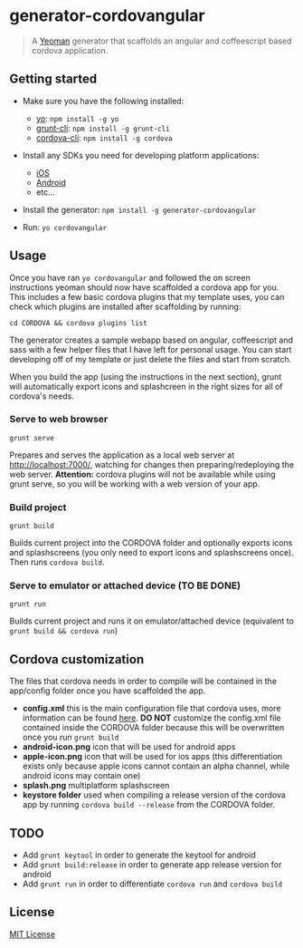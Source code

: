 # generator-cordovangular

> A [Yeoman](http://yeoman.io) generator that scaffolds an angular and coffeescript based cordova application.

## Getting started
- Make sure you have the following installed:
    - [yo](https://github.com/yeoman/yo): `npm install -g yo`
    - [grunt-cli](https://github.com/gruntjs/grunt): `npm install -g grunt-cli`
    - [cordova-cli](https://github.com/apache/cordova-cli): `npm install -g cordova`

- Install any SDKs you need for developing platform applications:
    - [iOS](https://developer.apple.com/xcode/)
    - [Android](http://developer.android.com/sdk/index.html#ExistingIDE)
    - etc...

- Install the generator: `npm install -g generator-cordovangular`
- Run: `yo cordovangular`

## Usage
Once you have ran `yo cordovangular` and followed the on screen instructions yeoman should now have scaffolded a cordova app for you. This includes a few basic cordova plugins that my template uses, you can check which plugins are installed after scaffolding by running:

`cd CORDOVA && cordova plugins list`

The generator creates a sample webapp based on angular, coffeescript and sass with a few helper files that I have left for personal usage. You can start developing off of my template or just delete the files and start from scratch.

When you build the app (using the instructions in the next section), grunt will automatically export icons and splashcreen in the right sizes for all of cordova's needs.

### Serve to web browser
`grunt serve`

Prepares and serves the application as a local web server at [http://localhost:7000/](http://localhost:7000/), watching for changes then preparing/redeploying the web server. **Attention:** cordova plugins will not be available while using grunt serve, so you will be working with a web version of your app.

### Build project
`grunt build`

Builds current project into the CORDOVA folder and optionally exports icons and splashscreens (you only need to export icons and splashscreens once). Then runs `cordova build`.

### Serve to emulator or attached device (TO BE DONE)
`grunt run`

Builds current project and runs it on emulator/attached device (equivalent to `grunt build && cordova run`)

## Cordova customization
The files that cordova needs in order to compile will be contained in the app/config folder once you have scaffolded the app.
- **config.xml** this is the main configuration file that cordova uses, more information can be found [here](https://cordova.apache.org/docs/en/edge/config_ref_index.md.html#The%20config.xml%20File). **DO NOT** customize the config.xml file contained inside the CORDOVA folder because this will be overwritten once you run `grunt build`
- **android-icon.png** icon that will be used for android apps
- **apple-icon.png** icon that will be used for ios apps (this differentiation exists only because apple icons cannot contain an alpha channel, while android icons may contain one)
- **splash.png** multiplatform splashscreen
- **keystore folder** used when compiling a release version of the cordova app by running  `cordova build --release` from the CORDOVA folder.

## TODO
- Add `grunt keytool` in order to generate the keytool for android
- Add `grunt build:release` in order to generate app release version for android
- Add `grunt run` in order to differentiate `cordova run` and `cordova build`

## License
[MIT License](http://en.wikipedia.org/wiki/MIT_License)